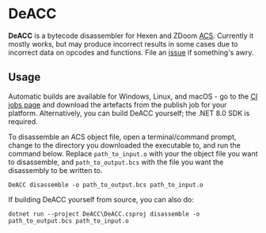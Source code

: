 # DeACC

**DeACC** is a bytecode disassembler for Hexen and ZDoom [ACS](https://doomwiki.org/wiki/ACS).
Currently it mostly works, but may produce incorrect results in some cases due to incorrect data on opcodes and functions.
File an [issue](https://dev.firestick.games/sean/DeACC/-/issues) if something's awry.

## Usage

Automatic builds are available for Windows, Linux, and macOS - go to the [CI jobs page](https://dev.firestick.games/sean/DeACC/-/jobs) and download the artefacts from the publish job for your platform.
Alternatively, you can build DeACC yourself; the .NET 8.0 SDK is required.

To disassemble an ACS object file, open a terminal/command prompt, change to the directory you downloaded the executable to, and run the command below.
Replace `path_to_input.o` with your the object file you want to disassemble, and `path_to_output.bcs` with the file you want the disassembly to be written to.

```
DeACC disassemble -o path_to_output.bcs path_to_input.o
```

If building DeACC yourself from source, you can also do:
```
dotnet run --project DeACC\DeACC.csproj disassemble -o path_to_output.bcs path_to_input.o
```
